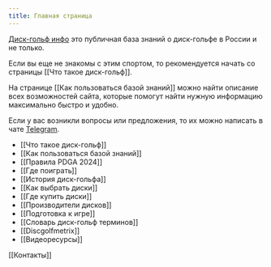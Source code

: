 ```yaml
---
title: Главная страница
---
```

[Диск-гольф инфо](https://discgolfinfo.ru/) это публичная база знаний о диск-гольфе в России и не только.

Если вы еще не знакомы с этим спортом, то рекомендуется начать со страницы [[Что такое диск-гольф]].

На странице [[Как пользоваться базой знаний]] можно найти описание всех возможностей сайта, которые помогут найти нужную информацию максимально быстро и удобно.

Если у вас возникли вопросы или предложения, то их можно написать в чате [Telegram](https://t.me/+BTFiRCqea1U5YTEy).

- [[Что такое диск-гольф]]
- [[Как пользоваться базой знаний]]
- [[Правила PDGA 2024]]
- [[Где поиграть]]
- [[История диск-гольфа]]
- [[Как выбрать диски]]
- [[Где купить диски]]
- [[Производители дисков]]
- [[Подготовка к игре]]
- [[Словарь диск-гольф терминов]]
- [[Discgolfmetrix]]
- [[Видеоресурсы]]

[[Контакты]]

